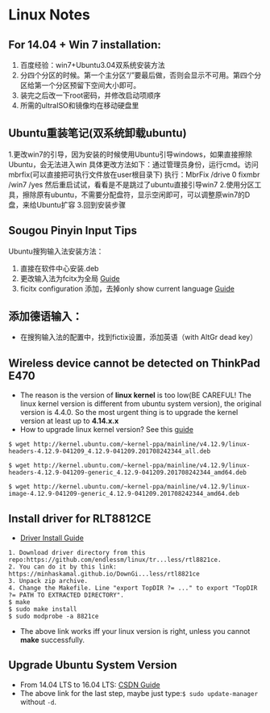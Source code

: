 # Linux Notes
## For 14.04 + Win 7 installation:
1. 百度经验：win7+Ubuntu3.04双系统安装方法
2. 分四个分区的时候。第一个主分区“/”要最后做，否则会显示不可用。第四个分区给第一个分区预留下空间大小即可。
3. 装完之后改一下root密码，并修改启动项顺序
4. 所需的ultraISO和镜像均在移动硬盘里

## Ubuntu重装笔记(双系统卸载ubuntu)
1.更改win7的引导，因为安装的时候使用Ubuntu引导windows，如果直接擦除Ubuntu，会无法进入win
具体更改方法如下：通过管理员身份，运行cmd。访问mbrfix(可以直接把可执行文件放在user根目录下)
执行：MbrFix /drive 0 fixmbr /win7 /yes
然后重启试试，看看是不是跳过了ubuntu直接引导win7
2.使用分区工具，擦除原有ubuntu，不需要分配盘符，显示空闲即可，可以调整原win7的D盘，来给Ubuntu扩容
3.回到安装步骤

## Sougou Pinyin Input Tips
Ubuntu搜狗输入法安装方法：
1. 直接在软件中心安装.deb 
2. 更改输入法为fcitx为全局 [Guide](http://blog.csdn.net/tao_627/article/details/24119037)
3. ficitx configuration 添加，去掉only show current language [Guide](http://jingyan.baidu.com/article/54b6b9c0eedd252d583b4714.html)

## 添加德语输入：
- 在搜狗输入法的配置中，找到fictix设置，添加英语（with AltGr dead key）

## Wireless device cannot be detected on ThinkPad E470
- The reason is the version of **linux kernel** is too low(BE CAREFUL! The linux kernel version is different from ubuntu system version), the original version is 4.4.0. So the most urgent thing is to upgrade the kernel version at least up to **4.14.x.x**
- How to upgrade linux kernel version? See this [guide](http://blog.csdn.net/csdn_duomaomao/article/details/77668946)
```
$ wget http://kernel.ubuntu.com/~kernel-ppa/mainline/v4.12.9/linux-headers-4.12.9-041209_4.12.9-041209.201708242344_all.deb

$ wget http://kernel.ubuntu.com/~kernel-ppa/mainline/v4.12.9/linux-headers-4.12.9-041209-generic_4.12.9-041209.201708242344_amd64.deb

$ wget http://kernel.ubuntu.com/~kernel-ppa/mainline/v4.12.9/linux-image-4.12.9-041209-generic_4.12.9-041209.201708242344_amd64.deb
```


## Install driver for RLT8812CE
- [Driver Install Guide](https://ubuntuforums.org/showthread.php?t=2371149&page=3)

```
1. Download driver directory from this repo:https://github.com/endlessm/linux/tr...less/rtl8821ce. 
2. You can do it by this link: https://minhaskamal.github.io/DownGi...less/rtl8821ce
3. Unpack zip archive.
4. Change the Makefile. Line "export TopDIR ?= ..." to export "TopDIR ?= PATH TO EXTRACTED DIRECTORY".
$ make
$ sudo make install
$ sudo modprobe -a 8821ce
```
    
- The above link works iff your linux version is right, unless you cannot **make** successfully.


## Upgrade Ubuntu System Version
- From 14.04 LTS to 16.04 LTS: [CSDN Guide](http://blog.csdn.net/chszs/article/details/51236572)
- The above link for the last step, maybe just type:```$ sudo update-manager``` without ```-d```.
